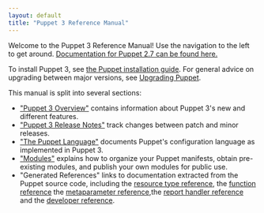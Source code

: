 ```yaml
---
layout: default
title: "Puppet 3 Reference Manual"
---
```



Welcome to the Puppet 3 Reference Manual! Use the navigation to the left to get around. [Documentation for Puppet 2.7 can be found here.](/puppet/2.7/reference) 

To install Puppet 3, see [the Puppet installation guide](/guides/installation.html). For general advice on upgrading between major versions, see [Upgrading Puppet](/guides/upgrading.html).

This manual is split into several sections: 

* ["Puppet 3 Overview"](./whats_new.html) contains information about Puppet 3's new and different features. 
* ["Puppet 3 Release Notes"](./release_notes.html) track changes between patch and minor releases. 
* ["The Puppet Language"](./lang_summary.html) documents Puppet's configuration language as implemented in Puppet 3.
* ["Modules"](./modules_fundamentals.html) explains how to organize your Puppet manifests, obtain pre-existing modules, and publish your own modules for public use.
* "Generated References" links to documentation extracted from the Puppet source code, including the [resource type reference](/references/3.1.latest/type.html), the [function reference](/references/3.1.latest/function.html) the [metaparameter reference](/references/3.1.latest/metaparameter.html),the [report handler reference](/references/3.1.latest/report.html) and the [developer reference](/references/3.1.latest/developer/index.html). 

